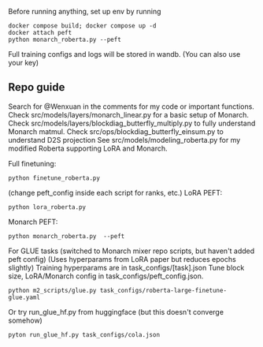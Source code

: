 Before running anything, set up env by running 
```
docker compose build; docker compose up -d
docker attach peft 
python monarch_roberta.py --peft
```
Full training configs and logs will be stored in wandb. (You can also use your key)

## Repo guide
Search for @Wenxuan in the comments for my code or important functions.
Check src/models/layers/monarch_linear.py for a basic setup of Monarch.
Check src/models/layers/blockdiag_butterfly_multiply.py to fully understand Monarch matmul.
Check src/ops/blockdiag_butterfly_einsum.py to understand D2S projection
See src/models/modeling_roberta.py for my modified Roberta supporting LoRA and Monarch.

Full finetuning: 
```
python finetune_roberta.py 
```
(change peft_config inside each script for ranks, etc.)
LoRA PEFT: 
```
python lora_roberta.py 
```
Monarch PEFT: 
``` 
python monarch_roberta.py  --peft
```
For GLUE tasks (switched to Monarch mixer repo scripts, but haven't added peft config)
(Uses hyperparams from LoRA paper but reduces epochs slightly)
Training hyperparams are in task_configs/[task].json
Tune block size, LoRA/Monarch config in task_configs/peft_config.json.
```
python m2_scripts/glue.py task_configs/roberta-large-finetune-glue.yaml
``` 
Or try run_glue_hf.py from huggingface (but this doesn't converge somehow)
```
pyton run_glue_hf.py task_configs/cola.json
```